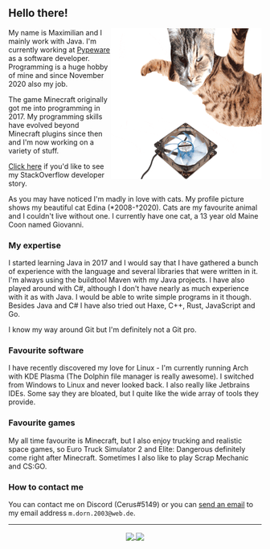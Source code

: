 <!--![Cat](https://github.com/RealCerus/RealCerus/blob/master/flying%20edina.gif?raw=true)-->

## Hello there!
<img align="right" src="https://github.com/RealCerus/RealCerus/blob/master/flying%20edina.gif?raw=true" width="300" height="300" />

My name is Maximilian and I mainly work with Java. I'm currently working at [Pypeware](https://github.com/pypeware) as a software developer. Programming is a huge hobby of mine and since November 2020 also my job.

The game Minecraft originally got me into programming in 2017. My programming skills have evolved beyond Minecraft plugins since then and I'm now working on a variety of stuff.

[Click here](https://stackoverflow.com/story/maximilian-dorn) if you'd like to see my StackOverflow developer story.

As you may have noticed I'm madly in love with cats. My profile picture shows my beautiful cat Edina (\*2008-†2020). Cats are my favourite animal and I couldn't live without one. I currently have one cat, a 13 year old Maine Coon named Giovanni.

### My expertise
I started learning Java in 2017 and I would say that I have gathered a bunch of experience with the language and several libraries that were written in it. I'm always using the buildtool Maven with my Java projects. I have also played around with C#, although I don't have nearly as much experience with it as with Java. I would be able to write simple programs in it though. Besides Java and C# I have also tried out Haxe, C++, Rust, JavaScript and Go.

I know my way around Git but I'm definitely not a Git pro.

### Favourite software
I have recently discovered my love for Linux - I'm currently running Arch with KDE Plasma (The Dolphin file manager is really awesome). I switched from Windows to Linux and never looked back. I also really like Jetbrains IDEs. Some say they are bloated, but I quite like the wide array of tools they provide.

### Favourite games
My all time favourite is Minecraft, but I also enjoy trucking and realistic space games, so Euro Truck Simulator 2 and Elite: Dangerous definitely come right after Minecraft. Sometimes I also like to play Scrap Mechanic and CS:GO.

### How to contact me
You can contact me on Discord (Cerus#5149) or you can [send an email](mailto:m.dorn.2003@web.de) to my email address `m.dorn.2003@web.de`.

----

<p align="center">
  <a href="https://github.com/anuraghazra/github-readme-stats">
    <img align="center" src="https://github-readme-stats.vercel.app/api/top-langs/?username=cerus&theme=nord&layout=compact&show_icons=true" />
  </a>
  <a href="https://github.com/anuraghazra/github-readme-stats">
    <img align="center" src="https://github-readme-stats.vercel.app/api?username=cerus&show_icons=true&theme=nord" />
  </a>
</p>
